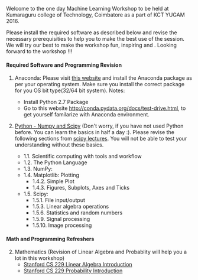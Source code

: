 Welcome to the one day Machine Learning Workshop to be held at Kumaraguru college of Technology, Coimbatore as a part of KCT YUGAM 2016.

Please install the required software as described below and revise the necessary prerequisities to help you to make the best use of the session. We will try our best to make the workshop fun, inspiring and . Looking forward to the workshop !!!

#### Required Software and Programming Revision

1. Anaconda: Please visit [this website](https://www.continuum.io/downloads) and install the Anaconda package as per your operating system. Make sure you install the correct package for you OS bit type(32/64 bit system).
Notes: 
   * Install Python 2.7 Package
   * Go to this website http://conda.pydata.org/docs/test-drive.html, to get yourself familarize with Anaconda environment.

2. [Python - Numpy and Scipy](http://www.scipy-lectures.org/intro/index.html) (Don't worry, if you have not used Python before. You can learn the basics in half a day :). Please revise the following sections from [scipy lectures](http://www.scipy-lectures.org/intro/index.html). You will not be able to test your understanding without these basics.
      * 1.1. Scientific computing with tools and workflow
      * 1.2. The Python Language
      * 1.3. NumPy:
      * 1.4. Matplotlib: Plotting
        * 1.4.2. Simple Plot 
        * 1.4.3. Figures, Subplots, Axes and Ticks
      * 1.5. Scipy:
        * 1.5.1. File input/output
        * 1.5.3. Linear algebra operations
        * 1.5.6. Statistics and random numbers
        * 1.5.9. Signal processing
        * 1.5.10. Image processing

#### Math and Programming Refreshers


2. Mathematics (Revision of Linear Algebra and Probablity will help you a lot in this workshop)
   * [Stanford CS 229 Linear Algebra Introduction](http://cs229.stanford.edu/section/cs229-linalg.pdf)
   * [Stanford CS 229 Probability Introduction](http://cs229.stanford.edu/section/cs229-prob.pdf)
   
